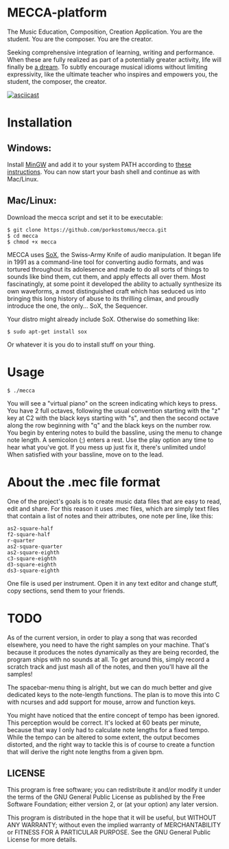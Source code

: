 # MECCA-platform

The Music Education, Composition, Creation Application.
You are the student.
You are the composer.
You are the creator.

Seeking comprehensive integration of learning, writing and performance. When these are fully realized as part of a potentially greater activity, life will finally be [a dream](https://www.youtube.com/watch?v=0TgrorCZg80). To subtly encourage musical idioms without limiting expressivity, like the ultimate teacher who inspires and empowers you, the student, the composer, the creator.

[![asciicast](https://asciinema.org/a/177671.png)](https://asciinema.org/a/177671)

# Installation

## Windows:

Install [MinGW](http://www.mingw.org/) and add it to your system PATH according to [these instructions](http://www.computerhope.com/issues/ch000549.htm). You can now start your bash shell and continue as with Mac/Linux.

## Mac/Linux:

Download the mecca script and set it to be executable:

    $ git clone https://github.com/porkostomus/mecca.git
    $ cd mecca
    $ chmod +x mecca
    
MECCA uses [SoX](http://sox.sourceforge.net/), the Swiss-Army Knife of audio manipulation. It began life in 1991 as a command-line tool for converting audio formats, and was tortured throughout its adolesence and made to do all sorts of things to sounds like bind them, cut them, and apply effects all over them. Most fascinatingly, at some point it developed the ability to actually synthesize its own waveforms, a most distinguished craft which has seduced us into bringing this long history of abuse to its thrilling climax, and proudly introduce the one, the only... SoX, the Sequencer.

Your distro might already include SoX. Otherwise do something like:

    $ sudo apt-get install sox

Or whatever it is you do to install stuff on your thing.

# Usage
    
    $ ./mecca
    
You will see a "virtual piano" on the screen indicating which keys to press.
You have 2 full octaves, following the usual convention starting with the "z" key at C2 with the black keys starting with "s", and then the second octave along the row beginning with "q" and the black keys on the number row.
You begin by entering notes to build the bassline, using the menu to change note length.
A semicolon (;) enters a rest. Use the play option any time to hear what you've got.
If you mess up just fix it, there's unlimited undo!
When satisfied with your bassline, move on to the lead.

# About the .mec file format

One of the project's goals is to create music data files that are easy to read, edit and share. For this reason it uses .mec files, which are simply text files that contain a list of notes and their attributes, one note per line, like this:

    as2-square-half
    f2-square-half
    r-quarter
    as2-square-quarter
    as2-square-eighth
    c3-square-eighth
    d3-square-eighth
    ds3-square-eighth   
    
One file is used per instrument. Open it in any text editor and change stuff, copy sections, send them to your friends.

# TODO

As of the current version, in order to play a song that was recorded elsewhere, you need to have the right samples on your machine. That's because it produces the notes dynamically as they are being recorded, the program ships with no sounds at all. To get around this, simply record a scratch track and just mash all of the notes, and then you'll have all the samples!

The spacebar-menu thing is alright, but we can do much better and give dedicated keys to the note-length functions.
The plan is to move this into C with ncurses and add support for mouse, arrow and function keys.

You might have noticed that the entire concept of tempo has been ignored. This perception would be correct. It's locked at 60 beats per minute, because that way I only had to calculate note lengths for a fixed tempo. While the tempo can be altered to some extent, the output becomes distorted, and the right way to tackle this is of course to create a function that will derive the right note lengths from a given bpm.

## LICENSE

This program is free software; you can redistribute it and/or modify it under the terms of the GNU General Public License as published by the Free Software Foundation; either version 2, or (at your option) any later version.

This program is distributed in the hope that it will be useful, but WITHOUT ANY WARRANTY; without even the implied warranty of MERCHANTABILITY or FITNESS FOR A PARTICULAR PURPOSE. See the GNU General Public License for more details.
